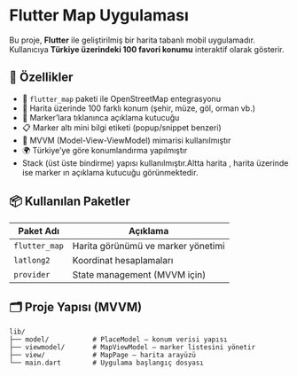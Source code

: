 # Flutter Map Uygulaması

Bu proje, **Flutter** ile geliştirilmiş bir harita tabanlı mobil uygulamadır. Kullanıcıya **Türkiye üzerindeki 100 favori konumu** interaktif olarak gösterir. 


## 🚀 Özellikler

- 📌 `flutter_map` paketi ile OpenStreetMap entegrasyonu  
- 🧭 Harita üzerinde 100 farklı konum (şehir, müze, göl, orman vb.)
- 📍 Marker’lara tıklanınca açıklama kutucuğu
- 📋 Marker altı mini bilgi etiketi (popup/snippet benzeri)
- 🧱 MVVM (Model-View-ViewModel) mimarisi kullanılmıştır
- 🌍 Türkiye’ye göre konumlandırma yapılmıştır
- Stack (üst üste bindirme) yapısı kullanılmıştır.Altta harita , harita üzerinde ise marker ın açıklama kutucuğu görünmektedir.

## 📦 Kullanılan Paketler

| Paket Adı           | Açıklama                              |
|---------------------|---------------------------------------|
| `flutter_map`       | Harita görünümü ve marker yönetimi    |
| `latlong2`          | Koordinat hesaplamaları               |
| `provider`          | State management (MVVM için)          |

## 🗂 Proje Yapısı (MVVM)

```shell
lib/
├── model/           # PlaceModel – konum verisi yapısı
├── viewmodel/       # MapViewModel – marker listesini yönetir
├── view/            # MapPage – harita arayüzü
└── main.dart        # Uygulama başlangıç dosyası
